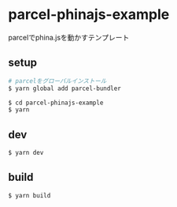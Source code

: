 # parcel-phinajs-example

parcelでphina.jsを動かすテンプレート

## setup

```bash
# parcelをグローバルインストール
$ yarn global add parcel-bundler

$ cd parcel-phinajs-example
$ yarn
```

## dev

```bash
$ yarn dev
```

## build

```bash
$ yarn build
```
